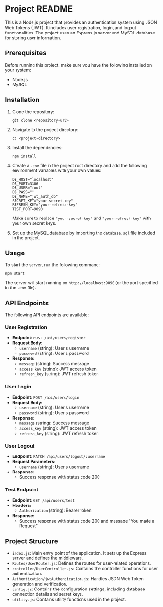 # Project README

This is a Node.js project that provides an authentication system using JSON Web Tokens (JWT). It includes user registration, login, and logout functionalities. The project uses an Express.js server and MySQL database for storing user information.

## Prerequisites

Before running this project, make sure you have the following installed on your system:

- Node.js
- MySQL

## Installation

1. Clone the repository:

   ```shell
   git clone <repository-url>
   ```
2. Navigate to the project directory:

   ```shell
   cd <project-directory>
   ```
3. Install the dependencies:

   ```shell
   npm install
   ```
4. Create a `.env` file in the project root directory and add the following environment variables with your own values:

   ```plaintext
   DB_HOST="localhost"
   DB_PORT=3306
   DB_USER="root"
   DB_PASS=""
   DB_NAME="jwt_auth_db"
   SECRET_KEY="your-secret-key"
   REFRESH_KEY="your-refresh-key"
   TEST_PORT=9090
   ```

   Make sure to replace `"your-secret-key"` and `"your-refresh-key"` with your own secret keys.
5. Set up the MySQL database by importing the `database.sql` file included in the project.

## Usage

To start the server, run the following command:

```shell
npm start
```

The server will start running on `http://localhost:9090` (or the port specified in the `.env` file).

## API Endpoints

The following API endpoints are available:

### User Registration

- **Endpoint:** `POST /api/users/register`
- **Request Body:**
  - `username` (string): User's username
  - `password` (string): User's password
- **Response:**
  - `message` (string): Success message
  - `access_key` (string): JWT access token
  - `refresh_key` (string): JWT refresh token

### User Login

- **Endpoint:** `POST /api/users/login`
- **Request Body:**
  - `username` (string): User's username
  - `password` (string): User's password
- **Response:**
  - `message` (string): Success message
  - `access_key` (string): JWT access token
  - `refresh_key` (string): JWT refresh token

### User Logout

- **Endpoint:** `PATCH /api/users/logout/:username`
- **Request Parameters:**
  - `username` (string): User's username
- **Response:**
  - Success response with status code 200

### Test Endpoint

- **Endpoint:** `GET /api/users/test`
- **Headers:**
  - `Authorization` (string): Bearer token
- **Response:**
  - Success response with status code 200 and message "You made a Request"

## Project Structure

- `index.js`: Main entry point of the application. It sets up the Express server and defines the middleware.
- `Routes/UserRouter.js`: Defines the routes for user-related operations.
- `controller/UserController.js`: Contains the controller functions for user authentication.
- `Authentication/jwtAuthentication.js`: Handles JSON Web Token generation and verification.
- `config.js`: Contains the configuration settings, including database connection details and secret keys.
- `utility.js`: Contains utility functions used in the project.
